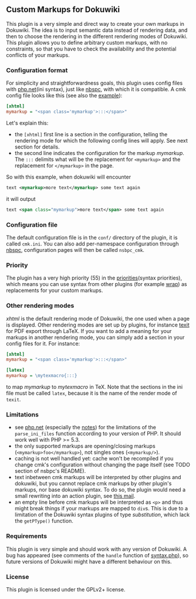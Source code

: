 ## Custom Markups for Dokuwiki

This plugin is a very simple and direct way to create your own markups in Dokuwiki. The idea is to input semantic data instead of rendering data, and then to choose the rendering in the different rendering modes of Dokuwiki. This plugin allows you to define arbitrary custom markups, with no constraints, so that you have to check the availability and the potential conflicts of your markups.

### Configuration format

For simplicity and straightforwardness goals, this plugin uses config files with [php.net](ini syntax), just like [nbspc], with which it is compatible.
A cmk config file looks like this (see also the [example](example)):

```ini
[xhtml]
mymarkup = "<span class='mymarkup'>:::</span>"
```

Let's explain this:
 * the `[xhtml]` first line is a section in the configuration, telling the rendering mode for which the following config lines will apply. See next section for details.
 * the second line indicates the configuration for the markup *mymarkup*. The `:::` delimits what will be the replacement for `<mymarkup>` and the replacement for `</mymarkup>` in the page.

So with this example, when dokuwiki will encounter

```xml
text <mymarkup>more text</mymarkup> some text again
```

it will output

```xml
text <span class="mymarkup">more text</span> some text again
```

### Configuration file

The default configuration file is in the `conf/` directory of the plugin, it is called `cmk.ini`. You can also add per-namespace configuration through [nbspc], configuration pages will then be called `nsbpc_cmk`.

### Priority

The plugin has a very high priority (55) in the [priorities](syntax priorities), which means you can use syntax from other plugins (for example [wrap]) as replacements for your custom markups.

### Other rendering modes

*xhtml* is the default rendering mode of Dokuwiki, the one used when a page is displayed. Other rendering modes are set up by plugins, for instance [texit] for PDF export through LaTeX. If you want to add a meaning for your markups in another rendering mode, you can simply add a section in your config files for it. For instance:

```ini
[xhtml]
mymarkup = "<span class='mymarkup'>:::</span>"

[latex]
mymarkup = \mytexmacro{:::}
```

to map *mymarkup* to *mytexmacro* in TeX. Note that the sections in the ini file must be called `latex`, because it is the name of the render mode of `texit`.

### Limitations

  * see [php.net] (especially the [notes]) for the limitations of the `parse_ini_files` function according to your version of PHP. It should work well with PHP >= 5.3.
  * the only supported markups are opening/closing markups (`<mymarkup>foo</mymarkup>`), not singles ones (`<mymarkup/>`).
  * caching is not well handled yet: cache won't be recompiled if you change cmk's configuration without changing the page itself (see TODO section of nsbpc's README).
  * text inbetween cmk markups will be interpreted by other plugins and dokuwiki, but you cannot replace cmk markups by other plugin's markups, nor base dokuwiki syntax. To do so, the plugin would need a small rewriting into an action plugin, see [this mail][mail].
  * an empty line before cmk markups will be interpreted as `<p>` and thus might break things if your markups are mapped to `div`s. This is due to a limitation of the Dokuwiki syntax plugins of type *substitution*, which lack the `getPType()` function.

### Requirements

This plugin is very simple and should work with any version of Dokuwiki. A bug has appeared (see comments of the `handle` function of [syntax.php]), so future versions of Dokuwiki might have a different behaviour on this.

### License

This plugin is licensed under the GPLv2+ license.

[php.net]: http://php.net/manual/fr/function.parse-ini-file.php
[notes]:http://php.net/manual/fr/function.parse-ini-file.php#refsect1-function.parse-ini-file-notes
[nbspc]: https://github.com/eroux/dokuwiki-plugin-cmk
[texit]: https://github.com/eroux/dokuwiki-plugin-dokutexit
[priorities]:https://www.dokuwiki.org/devel:parser:getsort_list
[wrap]:https://www.dokuwiki.org/plugin:wrap
[syntax.php]:https://github.com/eroux/dokuwiki-plugin-cmk/blob/master/syntax.php
[mail]:http://www.freelists.org/post/dokuwiki/plugin-recursive-syntax-substitution,1
